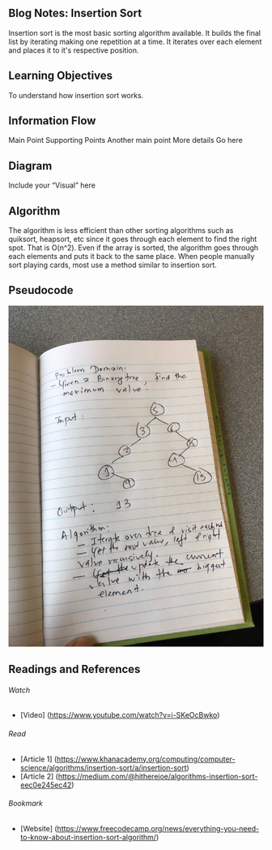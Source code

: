 ## Blog Notes: Insertion Sort
Insertion sort is the most basic sorting algorithm available. It builds the final list by iterating making one repetition at a time. It iterates over each element and places it to it's respective position.

## Learning Objectives
To understand how insertion sort works.


## Information Flow

Main Point
Supporting Points
Another main point
More details
Go here

## Diagram
Include your “Visual” here

## Algorithm
The algorithm is less efficient than other sorting algorithms such as quiksort, heapsort, etc since it goes through each element to find the right spot. That is O(n^2). Even if the array is sorted, the algorithm goes through each elements and puts it back to the same place. When people manually sort playing cards, most use a method similar to insertion sort. 

## Pseudocode
![](../assets/challenge-18.jpg)

## Readings and References
###### Watch
  * [Video] (https://www.youtube.com/watch?v=i-SKeOcBwko)

###### Read
  * [Article 1] (https://www.khanacademy.org/computing/computer-science/algorithms/insertion-sort/a/insertion-sort)
  * [Article 2] (https://medium.com/@hitherejoe/algorithms-insertion-sort-eec0e245ec42)

###### Bookmark
  * [Website] (https://www.freecodecamp.org/news/everything-you-need-to-know-about-insertion-sort-algorithm/)
